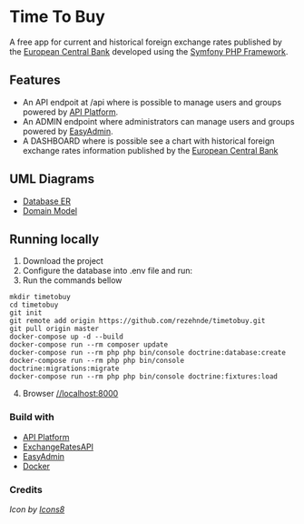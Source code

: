 # Time To Buy
A free app for current and historical foreign exchange rates published by the [European Central Bank](https://exchangeratesapi.io/) developed using the [Symfony PHP Framework](https://symfony.com/doc/current/index.html).

## Features
- An API endpoit at /api where is possible to manage users and groups powered by [API Platform](https://api-platform.com/).
- An ADMIN endpoint where administrators can manage users and groups powered by [EasyAdmin](https://symfony.com/doc/current/bundles/EasyAdminBundle/index.html).
- A DASHBOARD where is possible see a chart with historical foreign exchange rates information published by the [European Central Bank](https://exchangeratesapi.io/)

## UML Diagrams
- [Database ER](https://app.lucidchart.com/documents/view/fab19c66-dac6-4593-8c3e-db541dd7c595)
- [Domain Model](https://app.lucidchart.com/documents/view/cf232d10-2eb4-46f1-ae75-574167070460)

## Running locally
1. Download the project
2. Configure the database into .env file and run:
3. Run the commands bellow
```
mkdir timetobuy
cd timetobuy
git init
git remote add origin https://github.com/rezehnde/timetobuy.git
git pull origin master
docker-compose up -d --build
docker-compose run --rm composer update
docker-compose run --rm php php bin/console doctrine:database:create
docker-compose run --rm php php bin/console doctrine:migrations:migrate
docker-compose run --rm php php bin/console doctrine:fixtures:load
```
4. Browser [//localhost:8000](//localhost:8000)

### Build with
- [API Platform](https://api-platform.com/)
- [ExchangeRatesAPI](https://github.com/benmajor/ExchangeRatesAPI)
- [EasyAdmin](https://github.com/EasyCorp/EasyAdminBundle)
- [Docker](https://www.docker.com/)

### Credits
_Icon by [Icons8](https://icons8.com)_
